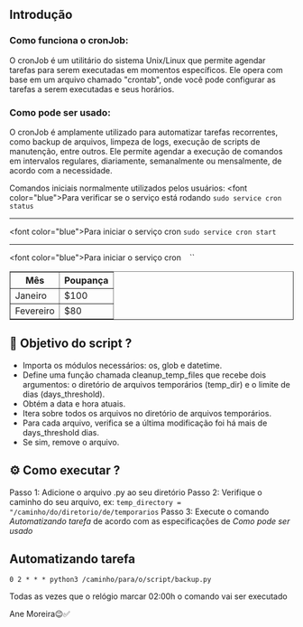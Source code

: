 ## Introdução
### Como funciona o cronJob:
O cronJob é um utilitário do sistema Unix/Linux que permite agendar tarefas para serem executadas em momentos específicos. Ele opera com base em um arquivo chamado "crontab", onde você pode configurar as tarefas a serem executadas e seus horários.

### Como pode ser usado:
O cronJob é amplamente utilizado para automatizar tarefas recorrentes, como backup de arquivos, limpeza de logs, execução de scripts de manutenção, entre outros. Ele permite agendar a execução de comandos em intervalos regulares, diariamente, semanalmente ou mensalmente, de acordo com a necessidade.

Comandos iniciais normalmente utilizados pelos usuários:
<font color=\"blue\">Para verificar se o serviço está rodando</font>
`sudo service cron status`
___________________________________________________________________________
<font color=\"blue\">Para iniciar o serviço cron</font>
`sudo service cron start`
___________________________________________________________________________
<font color=\"blue\">Para iniciar o serviço cron</font>
``
``
``
<table border=\"1\"><tr><th align=\"right\">Mês</th><th align=\"left\">Poupança</th></tr><tr><td align=\"right\">Janeiro</td><td align=\"left\">$100</td></tr><tr><td align=\"right\">Fevereiro</td><td align=\"left\">$80</td></tr></table>

## 🔎 Objetivo do script ? 
- Importa os módulos necessários: os, glob e datetime.
- Define uma função chamada cleanup_temp_files que recebe dois argumentos: o diretório de arquivos temporários (temp_dir) e o limite de dias (days_threshold).
- Obtém a data e hora atuais.
- Itera sobre todos os arquivos no diretório de arquivos temporários.
- Para cada arquivo, verifica se a última modificação foi há mais de days_threshold dias.
- Se sim, remove o arquivo.

## ⚙️ Como executar ?  
Passo 1: Adicione o arquivo .py ao seu diretório 
Passo 2: Verifique o caminho do seu arquivo, ex: `temp_directory = "/caminho/do/diretorio/de/temporarios`
Passo 3: Execute o comando *Automatizando tarefa* de acordo com as especificações de *Como pode ser usado* 

## Automatizando tarefa
```
0 2 * * * python3 /caminho/para/o/script/backup.py

```
Todas as vezes que o relógio marcar 02:00h o comando vai ser executado


Ane Moreira😉✅
